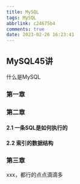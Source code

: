```yaml
---
title: MySQL
tags: MySQL
abbrlink: c24675b4
comments: true
date: 2023-02-26 16:23:41
---
```


## MySQL45讲

什么是MySQL

<!--more-->

### 第一章

### 第二章

#### 2.1 一条SQL是如何执行的

#### 2.2 索引的数据结构

### 第三章

xxx，都行的点点滴滴多







